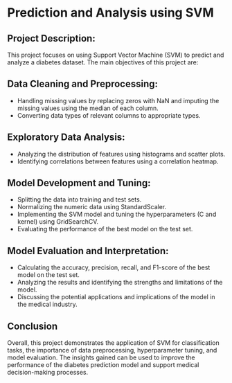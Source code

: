 # Prediction and Analysis using SVM
## Project Description:
This project focuses on using Support Vector Machine (SVM) to predict and analyze a diabetes dataset. The main objectives of this project are:

## Data Cleaning and Preprocessing:

* Handling missing values by replacing zeros with NaN and imputing the missing values using the median of each column.
* Converting data types of relevant columns to appropriate types.


## Exploratory Data Analysis:

* Analyzing the distribution of features using histograms and scatter plots.
* Identifying correlations between features using a correlation heatmap.


## Model Development and Tuning:

* Splitting the data into training and test sets.
* Normalizing the numeric data using StandardScaler.
* Implementing the SVM model and tuning the hyperparameters (C and kernel) using GridSearchCV.
* Evaluating the performance of the best model on the test set.


## Model Evaluation and Interpretation:

* Calculating the accuracy, precision, recall, and F1-score of the best model on the test set.
* Analyzing the results and identifying the strengths and limitations of the model.
* Discussing the potential applications and implications of the model in the medical industry.

## Conclusion

Overall, this project demonstrates the application of SVM for classification tasks, the importance of data preprocessing, hyperparameter tuning, and model evaluation. The insights gained can be used to improve the performance of the diabetes prediction model and support medical decision-making processes.
